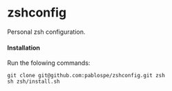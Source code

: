 zshconfig
=========

Personal zsh configuration.

#### Installation

Run the folowing commands:

    git clone git@github.com:pablospe/zshconfig.git zsh
    sh zsh/install.sh
